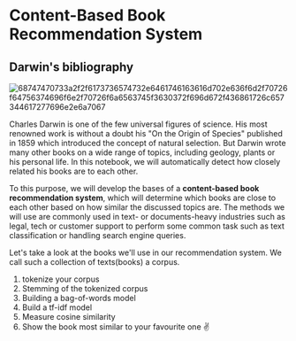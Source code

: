 # Content-Based Book Recommendation System
## Darwin's bibliography

![68747470733a2f2f6173736574732e6461746163616d702e636f6d2f70726f64756374696f6e2f70726f6a6563745f3630372f696d672f436861726c657344617277696e2e6a7067](https://user-images.githubusercontent.com/88032779/159558059-896ca2b2-f7cb-45e3-9e40-45b941c99511.jpg)

Charles Darwin is one of the few universal figures of science. His most renowned work is without a doubt his "On the Origin of Species" published in 1859 which introduced the concept of natural selection. But Darwin wrote many other books on a wide range of topics, including geology, plants or his personal life. In this notebook, we will automatically detect how closely related his books are to each other.

To this purpose, we will develop the bases of a <b>content-based book recommendation system</b>, which will determine which books are close to each other based on how similar the discussed topics are. The methods we will use are commonly used in text- or documents-heavy industries such as legal, tech or customer support to perform some common task such as text classification or handling search engine queries.

Let's take a look at the books we'll use in our recommendation system. We call such a collection of texts(books) a corpus. 

1. tokenize your corpus
2. Stemming of the tokenized corpus
3. Building a bag-of-words model
4. Build a tf-idf model
5. Measure cosine similarity
6. Show the book most similar to your favourite one ✌
  




